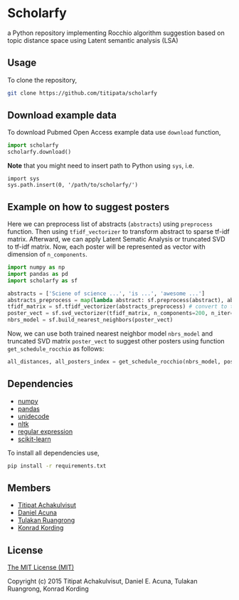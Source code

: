 # Scholarfy

a Python repository implementing Rocchio algorithm suggestion based on topic
distance space using Latent semantic analysis (LSA)


## Usage

To clone the repository,

```bash
git clone https://github.com/titipata/scholarfy
```

## Download example data

To download Pubmed Open Access example data use `download` function,

```python
import scholarfy
scholarfy.download()
```

**Note** that you might need to insert path to Python using `sys`, i.e.

```
import sys
sys.path.insert(0, '/path/to/scholarfy/')
```

## Example on how to suggest posters

Here we can preprocess list of abstracts (`abstracts`) using `preprocess` function.
Then using `tfidf_vectorizer` to transform abstract to sparse tf-idf matrix.
Afterward, we can apply Latent Sematic Analysis or truncated SVD to tf-idf matrix.
Now, each poster will be represented as vector with dimension of `n_components`.

```python
import numpy as np
import pandas as pd
import scholarfy as sf

abstracts = ['Sciene of science ...', 'is ...', 'awesome ...']
abstracts_preprocess = map(lambda abstract: sf.preprocess(abstract), abstracts) # stemming string
tfidf_matrix = sf.tfidf_vectorizer(abstracts_preprocess) # convert to tf-idf matrix
poster_vect = sf.svd_vectorizer(tfidf_matrix, n_components=200, n_iter=150)
nbrs_model = sf.build_nearest_neighbors(poster_vect)
```

Now, we can use both trained nearest neighbor model `nbrs_model` and
truncated SVD matrix `poster_vect` to suggest other posters using function
`get_schedule_rocchio` as follows:

```python
all_distances, all_posters_index = get_schedule_rocchio(nbrs_model, poster_vect, like_posters=[10], dislike_posters=[])
```



## Dependencies

- [numpy](http://www.numpy.org/)
- [pandas](http://pandas.pydata.org/)
- [unidecode](https://pypi.python.org/pypi/Unidecode)
- [nltk](http://www.nltk.org/)
- [regular expression](https://docs.python.org/2/library/re.html)
- [scikit-learn](http://scikit-learn.org/)

To install all dependencies use,

```bash
pip install -r requirements.txt
```

## Members

- [Titipat Achakulvisut](http://titipata.github.io)
- [Daniel Acuna](http://www.scienceofscience.org)
- [Tulakan Ruangrong](http://github.com/bluenex)
- [Konrad Kording](http://koerding.com/)


## License

[The MIT License (MIT)](http://choosealicense.com/licenses/mit/)

Copyright (c) 2015 Titipat Achakulvisut, Daniel E. Acuna, Tulakan Ruangrong, Konrad Kording
